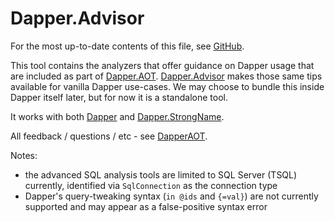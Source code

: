 ﻿# Dapper.Advisor

For the most up-to-date contents of this file, see [GitHub](https://github.com/DapperLib/DapperAOT/blob/main/src/Dapper.Advisor/readme.md).

This tool contains the analyzers that offer guidance on Dapper usage that are included as part of [Dapper.AOT](https://www.nuget.org/packages/Dapper.AOT).
[Dapper.Advisor](https://www.nuget.org/packages/Dapper.Advisor) makes those same tips available for vanilla Dapper use-cases. We may choose to bundle
this inside Dapper itself later, but for now it is a standalone tool.

It works with both [Dapper](https://www.nuget.org/packages/Dapper) and [Dapper.StrongName](https://www.nuget.org/packages/Dapper.StrongName).

All feedback / questions / etc - see [DapperAOT](https://github.com/DapperLib/DapperAOT/).

Notes:

- the advanced SQL analysis tools are limited to SQL Server (TSQL) currently, identified via `SqlConnection` as the connection type
- Dapper's query-tweaking syntax (`in @ids` and `{=val}`) are not currently supported and may appear as a false-positive syntax error
